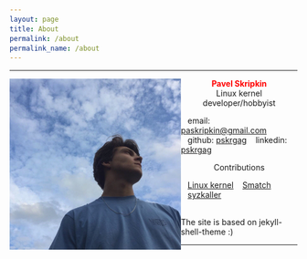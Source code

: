 ```yaml
---
layout: page
title: About
permalink: /about
permalink_name: /about
---
```


---


<img align="left" width="300" height="300" src="/assets/53155781.png">

<div style="color:red;font-weight:bold;" align="center">Pavel Skripkin</div>
<div align="center">Linux kernel developer/hobbyist</div>



&nbsp;&nbsp;&nbsp;email: paskripkin@gmail.com
&nbsp;&nbsp;&nbsp;github: [pskrgag](https://github.com/pskrgag)
&nbsp;&nbsp;&nbsp;linkedin: [pskrgag](https://www.linkedin.com/in/pskrgag/)
<div align="center">Contributions</div>


&nbsp;&nbsp;&nbsp;[Linux kernel](https://git.kernel.org/pub/scm/linux/kernel/git/next/linux-next.git/log/?qt=grep&q=paskripkin)
&nbsp;&nbsp;&nbsp;[Smatch](https://repo.or.cz/smatch.git?a=search&h=HEAD&st=commit&s=paskripkin&.cgifields=sr)
&nbsp;&nbsp;&nbsp;[syzkaller](https://github.com/google/syzkaller/commits?author=pskrgag)
<br/><br/>


The site is based on jekyll-shell-theme :)

---


